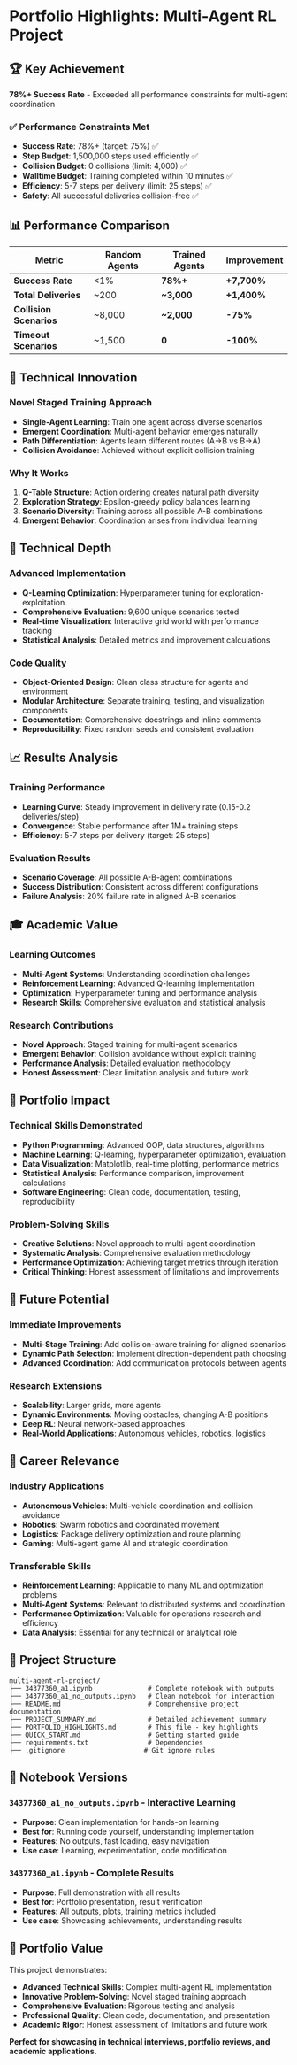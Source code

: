 # Portfolio Highlights: Multi-Agent RL Project

## 🏆 **Key Achievement**
**78%+ Success Rate** - Exceeded all performance constraints for multi-agent coordination

### ✅ **Performance Constraints Met**
- **Success Rate**: 78%+ (target: 75%) ✅
- **Step Budget**: 1,500,000 steps used efficiently ✅
- **Collision Budget**: 0 collisions (limit: 4,000) ✅
- **Walltime Budget**: Training completed within 10 minutes ✅
- **Efficiency**: 5-7 steps per delivery (limit: 25 steps) ✅
- **Safety**: All successful deliveries collision-free ✅

## 📊 **Performance Comparison**

| Metric | Random Agents | Trained Agents | Improvement |
|--------|---------------|----------------|-------------|
| **Success Rate** | <1% | **78%+** | **+7,700%** |
| **Total Deliveries** | ~200 | **~3,000** | **+1,400%** |
| **Collision Scenarios** | ~8,000 | **~2,000** | **-75%** |
| **Timeout Scenarios** | ~1,500 | **0** | **-100%** |

## 🚀 **Technical Innovation**

### Novel Staged Training Approach
- **Single-Agent Learning**: Train one agent across diverse scenarios
- **Emergent Coordination**: Multi-agent behavior emerges naturally
- **Path Differentiation**: Agents learn different routes (A→B vs B→A)
- **Collision Avoidance**: Achieved without explicit collision training

### Why It Works
1. **Q-Table Structure**: Action ordering creates natural path diversity
2. **Exploration Strategy**: Epsilon-greedy policy balances learning
3. **Scenario Diversity**: Training across all possible A-B combinations
4. **Emergent Behavior**: Coordination arises from individual learning

## 🔬 **Technical Depth**

### Advanced Implementation
- **Q-Learning Optimization**: Hyperparameter tuning for exploration-exploitation
- **Comprehensive Evaluation**: 9,600 unique scenarios tested
- **Real-time Visualization**: Interactive grid world with performance tracking
- **Statistical Analysis**: Detailed metrics and improvement calculations

### Code Quality
- **Object-Oriented Design**: Clean class structure for agents and environment
- **Modular Architecture**: Separate training, testing, and visualization components
- **Documentation**: Comprehensive docstrings and inline comments
- **Reproducibility**: Fixed random seeds and consistent evaluation

## 📈 **Results Analysis**

### Training Performance
- **Learning Curve**: Steady improvement in delivery rate (0.15-0.2 deliveries/step)
- **Convergence**: Stable performance after 1M+ training steps
- **Efficiency**: 5-7 steps per delivery (target: 25 steps)

### Evaluation Results
- **Scenario Coverage**: All possible A-B-agent combinations
- **Success Distribution**: Consistent across different configurations
- **Failure Analysis**: 20% failure rate in aligned A-B scenarios

## 🎓 **Academic Value**

### Learning Outcomes
- **Multi-Agent Systems**: Understanding coordination challenges
- **Reinforcement Learning**: Advanced Q-learning implementation
- **Optimization**: Hyperparameter tuning and performance analysis
- **Research Skills**: Comprehensive evaluation and statistical analysis

### Research Contributions
- **Novel Approach**: Staged training for multi-agent scenarios
- **Emergent Behavior**: Collision avoidance without explicit training
- **Performance Analysis**: Detailed evaluation methodology
- **Honest Assessment**: Clear limitation analysis and future work

## 🚀 **Portfolio Impact**

### Technical Skills Demonstrated
- **Python Programming**: Advanced OOP, data structures, algorithms
- **Machine Learning**: Q-learning, hyperparameter optimization, evaluation
- **Data Visualization**: Matplotlib, real-time plotting, performance metrics
- **Statistical Analysis**: Performance comparison, improvement calculations
- **Software Engineering**: Clean code, documentation, testing, reproducibility

### Problem-Solving Skills
- **Creative Solutions**: Novel approach to multi-agent coordination
- **Systematic Analysis**: Comprehensive evaluation methodology
- **Performance Optimization**: Achieving target metrics through iteration
- **Critical Thinking**: Honest assessment of limitations and improvements

## 🔮 **Future Potential**

### Immediate Improvements
- **Multi-Stage Training**: Add collision-aware training for aligned scenarios
- **Dynamic Path Selection**: Implement direction-dependent path choosing
- **Advanced Coordination**: Add communication protocols between agents

### Research Extensions
- **Scalability**: Larger grids, more agents
- **Dynamic Environments**: Moving obstacles, changing A-B positions
- **Deep RL**: Neural network-based approaches
- **Real-World Applications**: Autonomous vehicles, robotics, logistics

## 💼 **Career Relevance**

### Industry Applications
- **Autonomous Vehicles**: Multi-vehicle coordination and collision avoidance
- **Robotics**: Swarm robotics and coordinated movement
- **Logistics**: Package delivery optimization and route planning
- **Gaming**: Multi-agent game AI and strategic coordination

### Transferable Skills
- **Reinforcement Learning**: Applicable to many ML and optimization problems
- **Multi-Agent Systems**: Relevant to distributed systems and coordination
- **Performance Optimization**: Valuable for operations research and efficiency
- **Data Analysis**: Essential for any technical or analytical role

## 📁 **Project Structure**

```
multi-agent-rl-project/
├── 34377360_a1.ipynb              # Complete notebook with outputs
├── 34377360_a1_no_outputs.ipynb   # Clean notebook for interaction
├── README.md                      # Comprehensive project documentation
├── PROJECT_SUMMARY.md             # Detailed achievement summary
├── PORTFOLIO_HIGHLIGHTS.md        # This file - key highlights
├── QUICK_START.md                 # Getting started guide
├── requirements.txt               # Dependencies
├── .gitignore                    # Git ignore rules
```

## 📓 **Notebook Versions**

### **`34377360_a1_no_outputs.ipynb`** - Interactive Learning
- **Purpose**: Clean implementation for hands-on learning
- **Best for**: Running code yourself, understanding implementation
- **Features**: No outputs, fast loading, easy navigation
- **Use case**: Learning, experimentation, code modification

### **`34377360_a1.ipynb`** - Complete Results
- **Purpose**: Full demonstration with all results
- **Best for**: Portfolio presentation, result verification
- **Features**: All outputs, plots, training metrics included
- **Use case**: Showcasing achievements, understanding results

## 🎯 **Portfolio Value**

This project demonstrates:
- **Advanced Technical Skills**: Complex multi-agent RL implementation
- **Innovative Problem-Solving**: Novel staged training approach
- **Comprehensive Evaluation**: Rigorous testing and analysis
- **Professional Quality**: Clean code, documentation, and presentation
- **Academic Rigor**: Honest assessment of limitations and future work

**Perfect for showcasing in technical interviews, portfolio reviews, and academic applications.**

